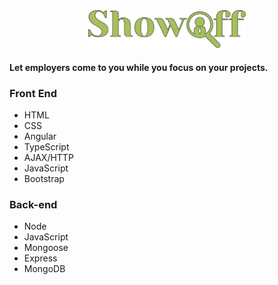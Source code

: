 <div align="center">
    <img width="50%" src="angular-src/src/assets/img/website/showoff-logo.png" alt="showOff logo">
</div>

<h4>Let employers come to you while you focus on your projects.</h4>

### Front End
- HTML
- CSS
- Angular
- TypeScript
- AJAX/HTTP
- JavaScript
- Bootstrap

### Back-end
- Node
- JavaScript
- Mongoose
- Express
- MongoDB
